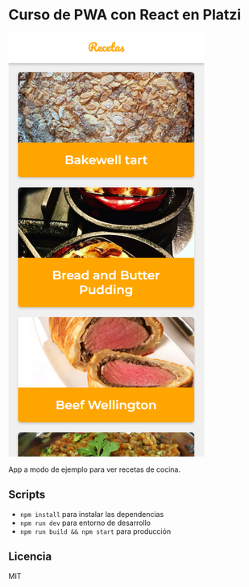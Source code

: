 # Curso de PWA con React en Platzi

![Captura de Recetas Tomaco](.readme-static/RecetasSnapshot.png)

App a modo de ejemplo para ver recetas de cocina.

## Scripts

* `npm install` para instalar las dependencias
* `npm run dev` para entorno de desarrollo
* `npm run build && npm start` para producción

## Licencia 

MIT